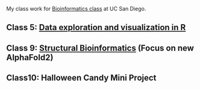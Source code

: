 My class work for [Bioinformatics class](https://bioboot.github.io/bggn213_F22/) at UC San Diego.


## Class 5: [Data exploration and visualization in R](https://bioboot.github.io/bggn213_F22/schedule/#5)
 
## Class 9: [Structural Bioinformatics](https://bioboot.github.io/bggn213_F22/schedule/#9) (Focus on new AlphaFold2)



## Class10: Halloween Candy Mini Project


